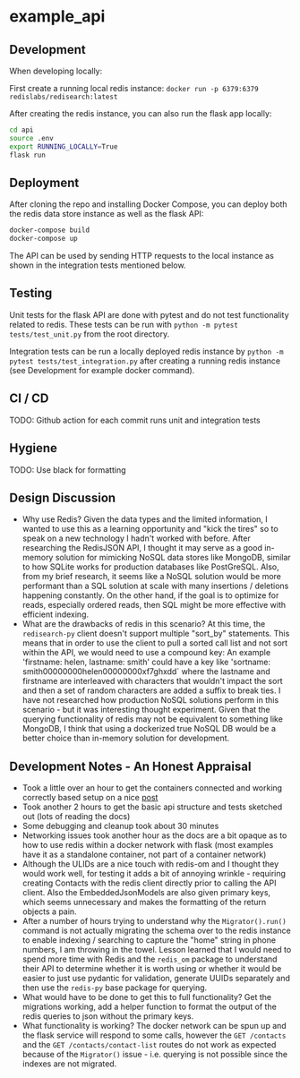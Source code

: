 # example_api

## Development

When developing locally:

First create a running local redis instance: `docker run -p 6379:6379 redislabs/redisearch:latest`

After creating the redis instance, you can also run the flask app locally:

```bash
cd api
source .env
export RUNNING_LOCALLY=True
flask run
```

## Deployment

After cloning the repo and installing Docker Compose, you can deploy both the redis data store instance as well as the flask API:

```bash
docker-compose build
docker-compose up
```

The API can be used by sending HTTP requests to the local instance as shown in the integration tests mentioned below.

## Testing

Unit tests for the flask API are done with pytest and do not test functionality related to redis. These tests can be run with `python -m pytest tests/test_unit.py` from the root directory.

Integration tests can be run a locally deployed redis instance by `python -m pytest tests/test_integration.py` after creating a running redis instance (see Development for example docker command). 

## CI / CD

TODO: Github action for each commit runs unit and integration tests

## Hygiene

TODO: Use black for formatting

## Design Discussion
- Why use Redis? Given the data types and the limited information, I wanted to use this as a learning opportunity and "kick the tires" so to speak on a new technology I hadn't worked with before.  After researching the RedisJSON API, I thought it may serve as a good in-memory solution for mimicking NoSQL data stores like MongoDB, similar to how SQLite works for production databases like PostGreSQL.  Also, from my brief research, it seems like a NoSQL solution would be more performant than a SQL solution at scale with many insertions / deletions happening constantly.  On the other hand, if the goal is to optimize for reads, especially ordered reads, then SQL might be more effective with efficient indexing.
- What are the drawbacks of redis in this scenario?  At this time, the `redisearch-py` client doesn't support multiple "sort_by" statements.  This means that in order to use the client to pull a sorted call list and not sort within the API, we would need to use a compound key: An example 'firstname: helen, lastname: smith' could have a key like 'sortname: smith00000000helen00000000xf7ghxdd` where the lastname and firstname are interleaved with characters that wouldn't impact the sort and then a set of random characters are added a suffix to break ties.  I have not researched how production NoSQL solutions perform in this scenario - but it was interesting thought experiment.  Given that the querying functionality of redis may not be equivalent to something like MongoDB, I think that using a dockerized true NoSQL DB would be a better choice than in-memory solution for development.

## Development Notes - An Honest Appraisal
- Took a little over an hour to get the containers connected and working correctly based setup on a nice [post](https://levelup.gitconnected.com/implement-api-caching-with-redis-flask-and-docker-step-by-step-9139636cef24)
- Took another 2 hours to get the basic api structure and tests sketched out (lots of reading the docs)
- Some debugging and cleanup took about 30 minutes
- Networking issues took another hour as the docs are a bit opaque as to how to use redis within a docker network with flask (most examples have it as a standalone container, not part of a container network)
- Although the ULIDs are a nice touch with redis-om and I thought they would work well, for testing it adds a bit of annoying wrinkle - requiring creating Contacts with the redis client directly prior to calling the API client. Also the EmbeddedJsonModels are also given primary keys, which seems unnecessary and makes the formatting of the return objects a pain.
- After a number of hours trying to understand why the `Migrator().run()` command is not actually migrating the schema over to the redis instance to enable indexing / searching to capture the "home" string in phone numbers, I am throwing in the towel. Lesson learned that I would need to spend more time with Redis and the `redis_om` package to understand their API to determine whether it is worth using or whether it would be easier to just use pydantic for validation, generate UUIDs separately and then use the `redis-py` base package for querying.
- What would have to be done to get this to full functionality? Get the migrations working, add a helper function to format the output of the redis queries to json without the primary keys.
- What functionality is working? The docker network can be spun up and the flask service will respond to some calls, however the `GET /contacts` and the `GET /contacts/contact-list` routes do not work as expected because of the `Migrator()` issue - i.e. querying is not possible since the indexes are not migrated.

